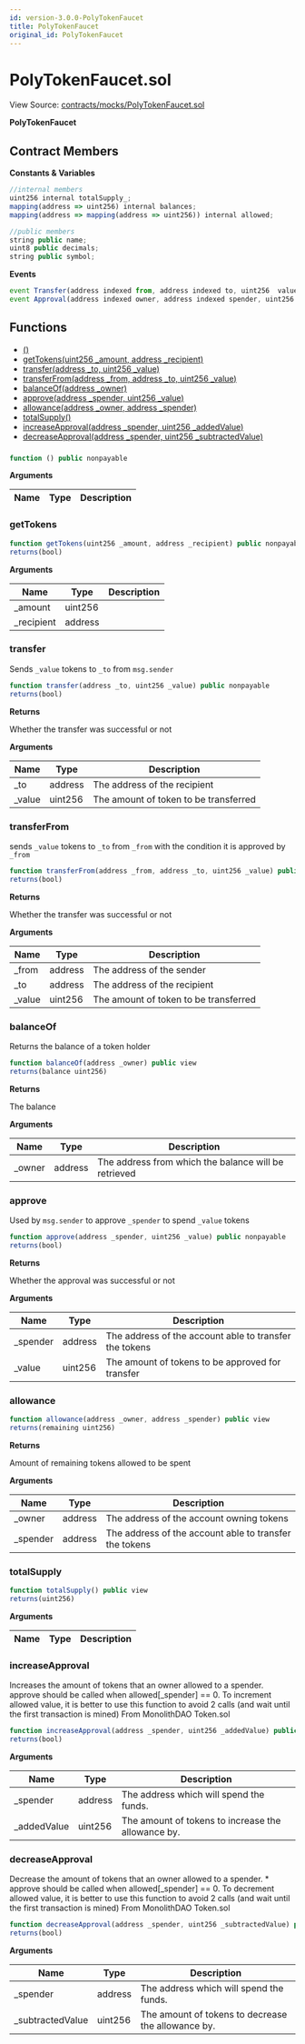 ```yaml
---
id: version-3.0.0-PolyTokenFaucet
title: PolyTokenFaucet
original_id: PolyTokenFaucet
---
```


# PolyTokenFaucet.sol

View Source: [contracts/mocks/PolyTokenFaucet.sol](../../../contracts/mocks/PolyTokenFaucet.sol)

**PolyTokenFaucet**

## Contract Members
**Constants & Variables**

```js
//internal members
uint256 internal totalSupply_;
mapping(address => uint256) internal balances;
mapping(address => mapping(address => uint256)) internal allowed;

//public members
string public name;
uint8 public decimals;
string public symbol;

```

**Events**

```js
event Transfer(address indexed from, address indexed to, uint256  value);
event Approval(address indexed owner, address indexed spender, uint256  value);
```

## Functions

- [()](#)
- [getTokens(uint256 _amount, address _recipient)](#gettokens)
- [transfer(address _to, uint256 _value)](#transfer)
- [transferFrom(address _from, address _to, uint256 _value)](#transferfrom)
- [balanceOf(address _owner)](#balanceof)
- [approve(address _spender, uint256 _value)](#approve)
- [allowance(address _owner, address _spender)](#allowance)
- [totalSupply()](#totalsupply)
- [increaseApproval(address _spender, uint256 _addedValue)](#increaseapproval)
- [decreaseApproval(address _spender, uint256 _subtractedValue)](#decreaseapproval)

### 

```js
function () public nonpayable
```

**Arguments**

| Name        | Type           | Description  |
| ------------- |------------- | -----|

### getTokens

```js
function getTokens(uint256 _amount, address _recipient) public nonpayable
returns(bool)
```

**Arguments**

| Name        | Type           | Description  |
| ------------- |------------- | -----|
| _amount | uint256 |  | 
| _recipient | address |  | 

### transfer

Sends `_value` tokens to `_to` from `msg.sender`

```js
function transfer(address _to, uint256 _value) public nonpayable
returns(bool)
```

**Returns**

Whether the transfer was successful or not

**Arguments**

| Name        | Type           | Description  |
| ------------- |------------- | -----|
| _to | address | The address of the recipient | 
| _value | uint256 | The amount of token to be transferred | 

### transferFrom

sends `_value` tokens to `_to` from `_from` with the condition it is approved by `_from`

```js
function transferFrom(address _from, address _to, uint256 _value) public nonpayable
returns(bool)
```

**Returns**

Whether the transfer was successful or not

**Arguments**

| Name        | Type           | Description  |
| ------------- |------------- | -----|
| _from | address | The address of the sender | 
| _to | address | The address of the recipient | 
| _value | uint256 | The amount of token to be transferred | 

### balanceOf

Returns the balance of a token holder

```js
function balanceOf(address _owner) public view
returns(balance uint256)
```

**Returns**

The balance

**Arguments**

| Name        | Type           | Description  |
| ------------- |------------- | -----|
| _owner | address | The address from which the balance will be retrieved | 

### approve

Used by `msg.sender` to approve `_spender` to spend `_value` tokens

```js
function approve(address _spender, uint256 _value) public nonpayable
returns(bool)
```

**Returns**

Whether the approval was successful or not

**Arguments**

| Name        | Type           | Description  |
| ------------- |------------- | -----|
| _spender | address | The address of the account able to transfer the tokens | 
| _value | uint256 | The amount of tokens to be approved for transfer | 

### allowance

```js
function allowance(address _owner, address _spender) public view
returns(remaining uint256)
```

**Returns**

Amount of remaining tokens allowed to be spent

**Arguments**

| Name        | Type           | Description  |
| ------------- |------------- | -----|
| _owner | address | The address of the account owning tokens | 
| _spender | address | The address of the account able to transfer the tokens | 

### totalSupply

```js
function totalSupply() public view
returns(uint256)
```

**Arguments**

| Name        | Type           | Description  |
| ------------- |------------- | -----|

### increaseApproval

Increases the amount of tokens that an owner allowed to a spender.
approve should be called when allowed[_spender] == 0. To increment
allowed value, it is better to use this function to avoid 2 calls (and wait until
the first transaction is mined)
From MonolithDAO Token.sol

```js
function increaseApproval(address _spender, uint256 _addedValue) public nonpayable
returns(bool)
```

**Arguments**

| Name        | Type           | Description  |
| ------------- |------------- | -----|
| _spender | address | The address which will spend the funds. | 
| _addedValue | uint256 | The amount of tokens to increase the allowance by. | 

### decreaseApproval

Decrease the amount of tokens that an owner allowed to a spender.
    * approve should be called when allowed[_spender] == 0. To decrement
allowed value, it is better to use this function to avoid 2 calls (and wait until
the first transaction is mined)
From MonolithDAO Token.sol

```js
function decreaseApproval(address _spender, uint256 _subtractedValue) public nonpayable
returns(bool)
```

**Arguments**

| Name        | Type           | Description  |
| ------------- |------------- | -----|
| _spender | address | The address which will spend the funds. | 
| _subtractedValue | uint256 | The amount of tokens to decrease the allowance by. | 

